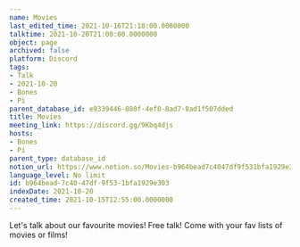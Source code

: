 ```yaml
---
name: Movies
last_edited_time: 2021-10-16T21:18:00.0000000
talktime: 2021-10-20T21:00:00.0000000
object: page
archived: false
platform: Discord
tags:
- Talk
- 2021-10-20
- Bones
- Pi
parent_database_id: e9339446-880f-4ef0-8ad7-8ad1f507dded
title: Movies
meeting_link: https://discord.gg/9Kbq4djs
hosts:
- Bones
- Pi
parent_type: database_id
notion_url: https://www.notion.so/Movies-b964bead7c4047df9f531bfa1929e303
language_level: No limit
id: b964bead-7c40-47df-9f53-1bfa1929e303
indexDate: 2021-10-20
created_time: 2021-10-15T12:55:00.0000000
---
```


Let's talk about our favourite movies!
Free talk! Come with your fav lists of movies or films!


